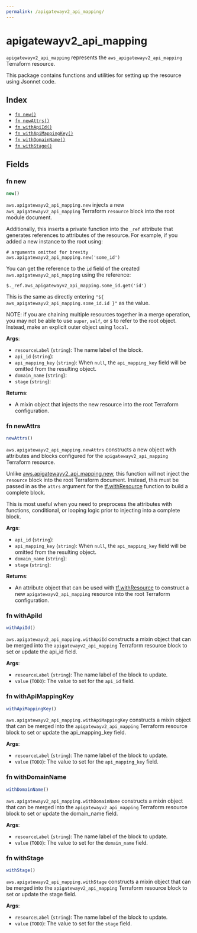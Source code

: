 ```yaml
---
permalink: /apigatewayv2_api_mapping/
---
```


# apigatewayv2_api_mapping

`apigatewayv2_api_mapping` represents the `aws_apigatewayv2_api_mapping` Terraform resource.



This package contains functions and utilities for setting up the resource using Jsonnet code.


## Index

* [`fn new()`](#fn-new)
* [`fn newAttrs()`](#fn-newattrs)
* [`fn withApiId()`](#fn-withapiid)
* [`fn withApiMappingKey()`](#fn-withapimappingkey)
* [`fn withDomainName()`](#fn-withdomainname)
* [`fn withStage()`](#fn-withstage)

## Fields

### fn new

```ts
new()
```


`aws.apigatewayv2_api_mapping.new` injects a new `aws_apigatewayv2_api_mapping` Terraform `resource`
block into the root module document.

Additionally, this inserts a private function into the `_ref` attribute that generates references to attributes of the
resource. For example, if you added a new instance to the root using:

    # arguments omitted for brevity
    aws.apigatewayv2_api_mapping.new('some_id')

You can get the reference to the `id` field of the created `aws.apigatewayv2_api_mapping` using the reference:

    $._ref.aws_apigatewayv2_api_mapping.some_id.get('id')

This is the same as directly entering `"${ aws_apigatewayv2_api_mapping.some_id.id }"` as the value.

NOTE: if you are chaining multiple resources together in a merge operation, you may not be able to use `super`, `self`,
or `$` to refer to the root object. Instead, make an explicit outer object using `local`.

**Args**:
  - `resourceLabel` (`string`): The name label of the block.
  - `api_id` (`string`): 
  - `api_mapping_key` (`string`):  When `null`, the `api_mapping_key` field will be omitted from the resulting object.
  - `domain_name` (`string`): 
  - `stage` (`string`): 

**Returns**:
- A mixin object that injects the new resource into the root Terraform configuration.


### fn newAttrs

```ts
newAttrs()
```


`aws.apigatewayv2_api_mapping.newAttrs` constructs a new object with attributes and blocks configured for the `apigatewayv2_api_mapping`
Terraform resource.

Unlike [aws.apigatewayv2_api_mapping.new](#fn-apigatewayv2apimappingnew), this function will not inject the `resource`
block into the root Terraform document. Instead, this must be passed in as the `attrs` argument for the
[tf.withResource](https://github.com/tf-libsonnet/core/tree/main/docs#fn-withresource) function to build a complete block.

This is most useful when you need to preprocess the attributes with functions, conditional, or looping logic prior to
injecting into a complete block.

**Args**:
  - `api_id` (`string`): 
  - `api_mapping_key` (`string`):  When `null`, the `api_mapping_key` field will be omitted from the resulting object.
  - `domain_name` (`string`): 
  - `stage` (`string`): 

**Returns**:
  - An attribute object that can be used with [tf.withResource](https://github.com/tf-libsonnet/core/tree/main/docs#fn-withresource) to construct a new `apigatewayv2_api_mapping` resource into the root Terraform configuration.


### fn withApiId

```ts
withApiId()
```

`aws.apigatewayv2_api_mapping.withApiId` constructs a mixin object that can be merged into the `apigatewayv2_api_mapping`
Terraform resource block to set or update the api_id field.



**Args**:
  - `resourceLabel` (`string`): The name label of the block to update.
  - `value` (`TODO`): The value to set for the `api_id` field.


### fn withApiMappingKey

```ts
withApiMappingKey()
```

`aws.apigatewayv2_api_mapping.withApiMappingKey` constructs a mixin object that can be merged into the `apigatewayv2_api_mapping`
Terraform resource block to set or update the api_mapping_key field.



**Args**:
  - `resourceLabel` (`string`): The name label of the block to update.
  - `value` (`TODO`): The value to set for the `api_mapping_key` field.


### fn withDomainName

```ts
withDomainName()
```

`aws.apigatewayv2_api_mapping.withDomainName` constructs a mixin object that can be merged into the `apigatewayv2_api_mapping`
Terraform resource block to set or update the domain_name field.



**Args**:
  - `resourceLabel` (`string`): The name label of the block to update.
  - `value` (`TODO`): The value to set for the `domain_name` field.


### fn withStage

```ts
withStage()
```

`aws.apigatewayv2_api_mapping.withStage` constructs a mixin object that can be merged into the `apigatewayv2_api_mapping`
Terraform resource block to set or update the stage field.



**Args**:
  - `resourceLabel` (`string`): The name label of the block to update.
  - `value` (`TODO`): The value to set for the `stage` field.
